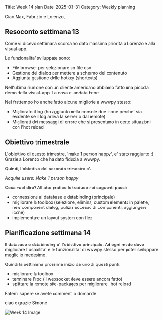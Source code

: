 Title: Week 14 plan
Date: 2025-03-31
Category: Weekly planning


Ciao Max, Fabrizio e Lorenzo,

## **Resoconto settimana 13**

Come vi dicevo settimana scorsa ho dato massima priorità a Lorenzo e alla visual-app.

Le funzionalita' sviluppate sono:

- File browser per selezionare un file csv
- Gestione dei dialog per mettere a schermo del contenuto
- Aggiunta gestione delle hotkey (shortcuts)

Nell'ultima riunione con un cliente americano abbiamo fatto una piccola demo della visual-app. La cosa e' andata bene.

Nel frattempo ho anche fatto alcune migliorie a wwwpy stesso:

- Migliorato il log (ho aggiunto nella console due icone perche' sia evidente se il log arriva la server o dal remote)
- Migliorati dei messaggi di errore che si presentano in certe situazioni con l'hot reload

## **Obiettivo trimestrale**

L'obiettivo di questo trimestre, 'make 1 person happy', e' stato raggiunto :) Grazie a Lorenzo che ha dato fiducia a wwwpy.

Quindi, l'obiettivo del secondo trimestre e'.

*Acquire users: Make 1 person happy*

Cosa vuol dire? All'atto pratico lo traduco nei seguenti passi:

- connessione al database e databinding (principale)
- migliorare la toolbox (selezione, elimina, custom elements in palette, new component dialog, pulizia eccesso di componenti, aggiungere icone)
- implementare un layout system con flex

## **Pianificazione settimana 14**

Il database e databinding e' l'obiettivo principale. Ad ogni modo devo migliorare l'usabilita' e le funzionalita' di wwwpy stesso per poter sviluppare meglio io medesimo.

Quindi la settimana prossima inizio da uno di questi punti:

- migliorare la toolbox
- terminare l'rpc (il websocket deve essere ancora fatto)
- splittare la remote site-packages per migliorare l'hot reload

Fatemi sapere se avete commenti o domande.

ciao e grazie
Simone

![Week 14 Image](2025/week-2025-14--ii_m8vujnc97.png)